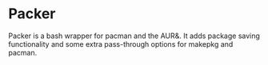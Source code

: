 Packer
======

Packer is a bash wrapper for pacman and the AUR\&. 
It adds package saving functionality and some extra 
pass-through options for makepkg and pacman.